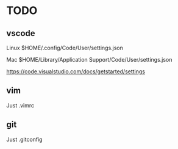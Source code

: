 # TODO

## vscode

Linux
$HOME/.config/Code/User/settings.json

Mac
$HOME/Library/Application Support/Code/User/settings.json

https://code.visualstudio.com/docs/getstarted/settings


## vim

Just .vimrc

## git

Just .gitconfig
